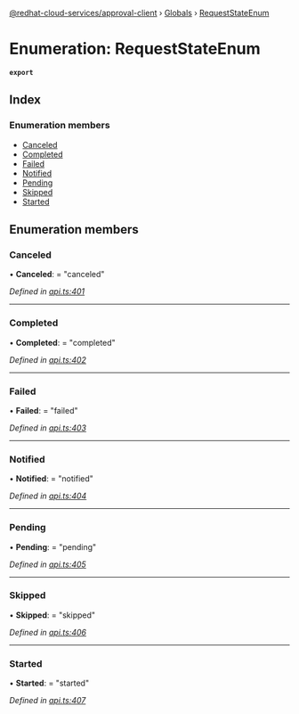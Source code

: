 [@redhat-cloud-services/approval-client](../README.md) › [Globals](../globals.md) › [RequestStateEnum](requeststateenum.md)

# Enumeration: RequestStateEnum

**`export`** 

## Index

### Enumeration members

* [Canceled](requeststateenum.md#canceled)
* [Completed](requeststateenum.md#completed)
* [Failed](requeststateenum.md#failed)
* [Notified](requeststateenum.md#notified)
* [Pending](requeststateenum.md#pending)
* [Skipped](requeststateenum.md#skipped)
* [Started](requeststateenum.md#started)

## Enumeration members

###  Canceled

• **Canceled**: = "canceled"

*Defined in [api.ts:401](https://github.com/RedHatInsights/javascript-clients.gi/blob/master/packages/approval/api.ts#L401)*

___

###  Completed

• **Completed**: = "completed"

*Defined in [api.ts:402](https://github.com/RedHatInsights/javascript-clients.gi/blob/master/packages/approval/api.ts#L402)*

___

###  Failed

• **Failed**: = "failed"

*Defined in [api.ts:403](https://github.com/RedHatInsights/javascript-clients.gi/blob/master/packages/approval/api.ts#L403)*

___

###  Notified

• **Notified**: = "notified"

*Defined in [api.ts:404](https://github.com/RedHatInsights/javascript-clients.gi/blob/master/packages/approval/api.ts#L404)*

___

###  Pending

• **Pending**: = "pending"

*Defined in [api.ts:405](https://github.com/RedHatInsights/javascript-clients.gi/blob/master/packages/approval/api.ts#L405)*

___

###  Skipped

• **Skipped**: = "skipped"

*Defined in [api.ts:406](https://github.com/RedHatInsights/javascript-clients.gi/blob/master/packages/approval/api.ts#L406)*

___

###  Started

• **Started**: = "started"

*Defined in [api.ts:407](https://github.com/RedHatInsights/javascript-clients.gi/blob/master/packages/approval/api.ts#L407)*
